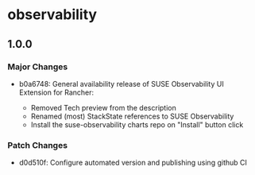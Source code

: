 # observability

## 1.0.0

### Major Changes

- b0a6748: General availability release of SUSE Observability UI Extension for Rancher:

  - Removed Tech preview from the description
  - Renamed (most) StackState references to SUSE Observability
  - Install the suse-observability charts repo on "Install" button click

### Patch Changes

- d0d510f: Configure automated version and publishing using github CI
